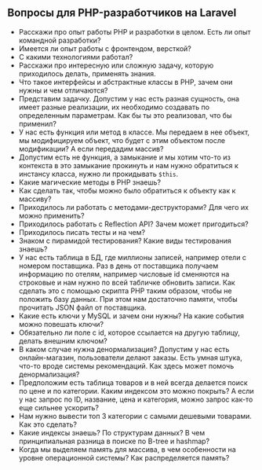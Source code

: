 ## Вопросы для PHP-разработчиков на Laravel

* Расскажи про опыт работы PHP и разработки в целом. Есть ли опыт командной разработки?
* Имеется ли опыт работы с фронтендом, версткой?
* С какими технологиями работал?
* Расскажи про интересную или сложную задачу, которую приходилось делать, применять знания.
* Что такое интерфейсы и абстрактные классы в PHP, зачем они нужны и чем отличаются?
* Представим задачку. Допустим у нас есть разная сущность, она имеет разные реализации, их необходимо создавать по определенным параметрам. Как бы ты это реализовал, что бы применил?
* У нас есть функция или метод в классе. Мы передаем в нее объект, мы модифицируем объект, что будет с этим объектом после модификации? А если передадим массив?
* Допустим есть не функция, а замыкание и мы хотим что-то из контекста в это замыкание прокинуть и нам нужно обратиться к инстансу класса, нужно ли прокидывать `$this`.
* Какие магические методы в PHP знаешь?
* Как сделать так, чтобы можно было обратиться к объекту как к массиву?
* Приходилось ли работать с методами-деструкторами? Для чего их можно применить?
* Приходилось работать с Reflection API? Зачем может пригодиться?
* Приходилось писать тесты и на чем?
* Знаком с пирамидой тестирования? Какие виды тестирования знаешь?
* У нас есть таблица в БД, где миллионы записей, например отели с номером поставщика. Раз в день от поставщика получаем информацию по отелям, например числовые id сменяются на строковые и нам нужно по всей табличке обновить записи. Как сделать это с помощью скрипта PHP таким образом, чтобы не положить базу данных. При этом нам достаточно памяти, чтобы прочитать JSON файл от поставщика.
* Какие есть ключи у MySQL и зачем они нужны? На какие события можно повешать ключи?
* Обязательно ли поле с id, которое ссылается на другую таблицу, делать внешним ключом?
* В каком случае нужна денормализация? Допустим у нас есть онлайн-магазин, пользователи делают заказы. Есть умная штука, что-то вроде системы рекомендаций. Как здесь может помочь денормализация?
* Предположим есть таблица товаров и в ней всегда делается поиск по цене и по категории. Каким индексом это можно покрыть? А если у нас запрос по ID, название, цена и категория, можно запрос как-то еще сильнее ускорить?
* Нам нужно вывести топ 3 категории с самыми дешевыми товарами. Как это сделать?
* Какие индексы знаешь? По структурам данных? В чем принципиальная разница в поиске по B-tree и hashmap?
* Когда мы выделяем память для массива, в чем особенности на уровне операционной системы? Как распределяется память?
